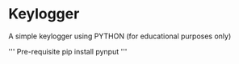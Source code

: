 # Keylogger
A simple keylogger using PYTHON (for educational purposes only) 

'''
Pre-requisite 
pip install pynput
'''

